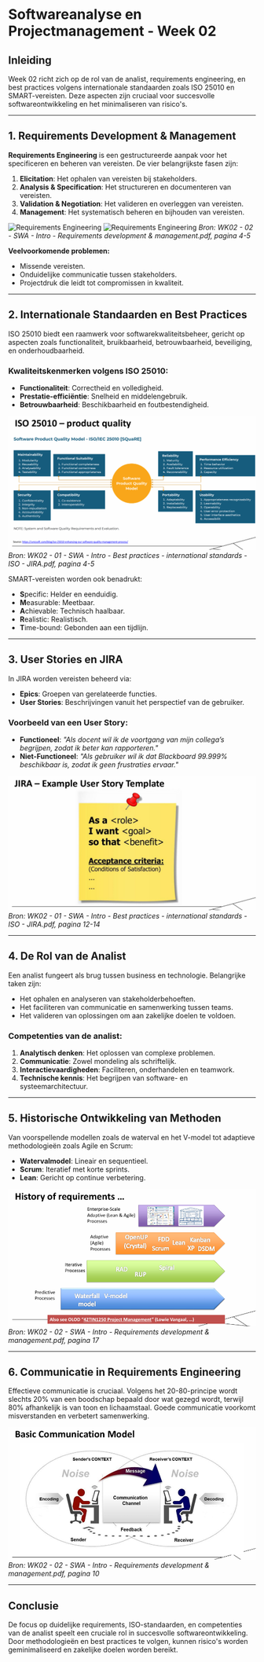 # Softwareanalyse en Projectmanagement - Week 02

## Inleiding
Week 02 richt zich op de rol van de analist, requirements engineering, en best practices volgens internationale standaarden zoals ISO 25010 en SMART-vereisten. Deze aspecten zijn cruciaal voor succesvolle softwareontwikkeling en het minimaliseren van risico's.

---

## 1. Requirements Development & Management
**Requirements Engineering** is een gestructureerde aanpak voor het specificeren en beheren van vereisten. De vier belangrijkste fasen zijn:
1. **Elicitation**: Het ophalen van vereisten bij stakeholders.
2. **Analysis & Specification**: Het structureren en documenteren van vereisten.
3. **Validation & Negotiation**: Het valideren en overleggen van vereisten.
4. **Management**: Het systematisch beheren en bijhouden van vereisten.

![Requirements Engineering](RequirementsEngineering1.png)
![Requirements Engineering](RequirementsEngineering2.png)
*Bron: WK02 - 02 - SWA - Intro - Requirements development & management.pdf, pagina 4-5*

**Veelvoorkomende problemen:**
- Missende vereisten.
- Onduidelijke communicatie tussen stakeholders.
- Projectdruk die leidt tot compromissen in kwaliteit.

---

## 2. Internationale Standaarden en Best Practices
ISO 25010 biedt een raamwerk voor softwarekwaliteitsbeheer, gericht op aspecten zoals functionaliteit, bruikbaarheid, betrouwbaarheid, beveiliging, en onderhoudbaarheid.

### Kwaliteitskenmerken volgens ISO 25010:
- **Functionaliteit**: Correctheid en volledigheid.
- **Prestatie-efficiëntie**: Snelheid en middelengebruik.
- **Betrouwbaarheid**: Beschikbaarheid en foutbestendigheid.

![ISO 25010](Software%20Analyse/images/ISO25010.png)  
*Bron: WK02 - 01 - SWA - Intro - Best practices - international standards - ISO - JIRA.pdf, pagina 4-5*

SMART-vereisten worden ook benadrukt:
- **S**pecific: Helder en eenduidig.
- **M**easurable: Meetbaar.
- **A**chievable: Technisch haalbaar.
- **R**ealistic: Realistisch.
- **T**ime-bound: Gebonden aan een tijdlijn.

---

## 3. User Stories en JIRA
In JIRA worden vereisten beheerd via:
- **Epics**: Groepen van gerelateerde functies.
- **User Stories**: Beschrijvingen vanuit het perspectief van de gebruiker.

### Voorbeeld van een User Story:
- **Functioneel**: *"Als docent wil ik de voortgang van mijn collega’s begrijpen, zodat ik beter kan rapporteren."*
- **Niet-Functioneel**: *"Als gebruiker wil ik dat Blackboard 99.999% beschikbaar is, zodat ik geen frustraties ervaar."*

![User Story Template](Software%20Analyse/images/UserStoryTemplate.png)  
*Bron: WK02 - 01 - SWA - Intro - Best practices - international standards - ISO - JIRA.pdf, pagina 12-14*

---

## 4. De Rol van de Analist
Een analist fungeert als brug tussen business en technologie. Belangrijke taken zijn:
- Het ophalen en analyseren van stakeholderbehoeften.
- Het faciliteren van communicatie en samenwerking tussen teams.
- Het valideren van oplossingen om aan zakelijke doelen te voldoen.

### Competenties van de analist:
1. **Analytisch denken**: Het oplossen van complexe problemen.
2. **Communicatie**: Zowel mondeling als schriftelijk.
3. **Interactievaardigheden**: Faciliteren, onderhandelen en teamwork.
4. **Technische kennis**: Het begrijpen van software- en systeemarchitectuur.

---

## 5. Historische Ontwikkeling van Methoden
Van voorspellende modellen zoals de waterval en het V-model tot adaptieve methodologieën zoals Agile en Scrum:
- **Watervalmodel**: Lineair en sequentieel.
- **Scrum**: Iteratief met korte sprints.
- **Lean**: Gericht op continue verbetering.

![Methoden Overzicht](Software%20Analyse/images/MethodenOverzicht.png)  
*Bron: WK02 - 02 - SWA - Intro - Requirements development & management.pdf, pagina 17*

---

## 6. Communicatie in Requirements Engineering
Effectieve communicatie is cruciaal. Volgens het 20-80-principe wordt slechts 20% van een boodschap bepaald door wat gezegd wordt, terwijl 80% afhankelijk is van toon en lichaamstaal. Goede communicatie voorkomt misverstanden en verbetert samenwerking.

![Communicatiemodel](Software%20Analyse/images/Communicatiemodel.png)  
*Bron: WK02 - 02 - SWA - Intro - Requirements development & management.pdf, pagina 10*

---

## Conclusie
De focus op duidelijke requirements, ISO-standaarden, en competenties van de analist speelt een cruciale rol in succesvolle softwareontwikkeling. Door methodologieën en best practices te volgen, kunnen risico's worden geminimaliseerd en zakelijke doelen worden bereikt.
